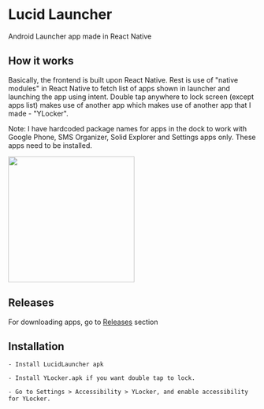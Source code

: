 # Lucid Launcher

Android Launcher app made in React Native

## How it works

Basically, the frontend is built upon React Native. Rest is use of "native modules" in React Native to fetch list of apps shown in launcher and launching the app using intent. Double tap anywhere to lock screen (except apps list) makes use of another app which makes use of another app that I made - "YLocker".

Note: I have hardcoded package names for apps in the dock to work with Google Phone, SMS Organizer, Solid Explorer and Settings apps only. These apps need to be installed.

<img src="https://i.imgur.com/9xwvT0V.jpg" width="256">

## Releases

For downloading apps, go to [Releases](https://github.com/anirudhabhurke/lucidlauncher/releases) section

## Installation

```
- Install LucidLauncher apk
```

```
- Install YLocker.apk if you want double tap to lock.
```

```
- Go to Settings > Accessibility > YLocker, and enable accessibility for YLocker.
```
